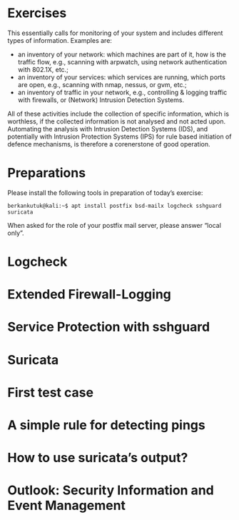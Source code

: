 # Exercises

This essentially calls for monitoring of your system and includes different types of
information. Examples are:
* an inventory of your network: which machines are part of it, how is the traffic flow,
e.g., scanning with arpwatch, using network authentication with 802.1X, etc.;
* an inventory of your services: which services are running, which ports are open,
e.g., scanning with nmap, nessus, or gvm, etc.;
* an inventory of traffic in your network, e.g., controlling & logging traffic with
firewalls, or (Network) Intrusion Detection Systems.

All of these activities include the collection of specific information, which is worthless, if
the collected information is not analysed and not acted upon. Automating the analysis
with Intrusion Detection Systems (IDS), and potentially with Intrusion Protection
Systems (IPS) for rule based initiation of defence mechanisms, is therefore a corenerstone
of good operation.

# Preparations
Please install the following tools in preparation of today’s exercise:

```console
berkankutuk@kali:~$ apt install postfix bsd-mailx logcheck sshguard suricata
```

When asked for the role of your postfix mail server, please answer “local only”.

# Logcheck


# Extended Firewall-Logging


# Service Protection with sshguard


# Suricata


# First test case


# A simple rule for detecting pings


# How to use suricata’s output?


# Outlook: Security Information and Event Management


